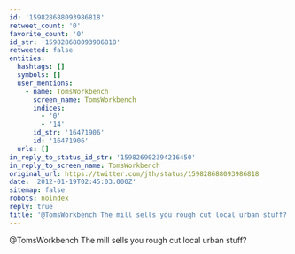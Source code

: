 ```yaml
---
id: '159828688093986818'
retweet_count: '0'
favorite_count: '0'
id_str: '159828688093986818'
retweeted: false
entities:
  hashtags: []
  symbols: []
  user_mentions:
    - name: TomsWorkbench
      screen_name: TomsWorkbench
      indices:
        - '0'
        - '14'
      id_str: '16471906'
      id: '16471906'
  urls: []
in_reply_to_status_id_str: '159826902394216450'
in_reply_to_screen_name: TomsWorkbench
original_url: https://twitter.com/jth/status/159828688093986818
date: '2012-01-19T02:45:03.000Z'
sitemap: false
robots: noindex
reply: true
title: '@TomsWorkbench The mill sells you rough cut local urban stuff?'
---
```


@TomsWorkbench The mill sells you rough cut local urban stuff?